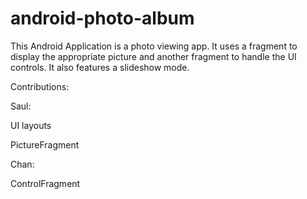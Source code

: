 # android-photo-album
This Android Application is a photo viewing app. It uses a fragment to display the appropriate picture and another fragment to handle the UI controls. It also features a slideshow mode.

Contributions:

Saul:

UI layouts

PictureFragment


Chan:

ControlFragment
